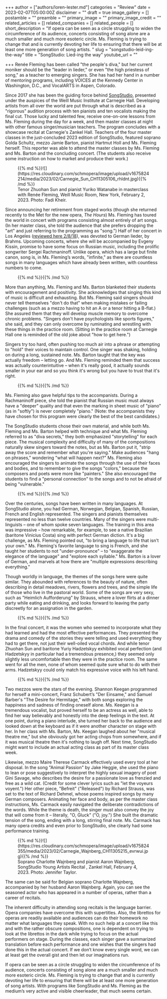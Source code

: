 +++
author = ["authors/loren-lester.md"]
categories = "Review"
date = 2023-02-07T05:00:00Z
disclaimer = ""
draft = true
image_gallery = []
postamble = ""
preamble = ""
primary_image = ""
primary_image_credit = ""
related_articles = []
related_companies = []
related_people = []
short_description = "If opera can be seen as a circle struggling to widen the circumference of its audience, concerts consisting of song alone are a much smaller and much more esoteric circle. Ms. Fleming is trying to change that and is currently devoting her life to ensuring that there will be at least one more generation of song artists. "
slug = "songstudio-leid-ing-the-way"
title = "SongStudio: Lied-ing the way"
youtube_url = ""

+++
Renée Fleming has been called "the people's diva," but her current moniker should be the "leader in lieder," or even "the high priestess of song," as a teacher to emerging singers. She has had her hand in a number of mentoring programs, including VOICES at the Kennedy Center in Washington, D.C., and VocalARTS in Aspen, Colorado.

Since 2017 she has been the guiding force behind [SongStudio](https://www.carnegiehall.org/Education/Programs/Workshops/Song-Studio), presented under the auspices of the Weill Music Institute at Carnegie Hall. Developing artists from all over the world are put through what is described as a "rigorous" audition process with ten pianists and ten vocalists making the final cut. Those lucky and talented few, receive one-on-one lessons from Ms. Fleming during the day for a week, and then master classes at night with other famous singer/musician teachers. The program concludes with a showcase recital at Carnegie's Zankel Hall. Teachers of the four master classes in the just-concluded 2023 edition of SongStudio, featured soprano Golda Schultz, mezzo Jamie Barton, pianist Hartmut Holl and Ms. Fleming herself. This reporter was able to attend the master classes by Ms. Fleming and Ms. Barton and the concluding concert.  (The students also receive some instruction on how to market and produce their work.)

<figure data-type-"image"> {{% md %}}![](https://res.cloudinary.com/schmopera/image/upload/v1675824214/media/2023/02/Carnegie_Sun_CH11305106_rhldnt.jpg){{% /md %}}

<figcaption>Tenor Zhuohan Sun and pianist Yuriko Watanabe in masterclass with Renée Fleming, Weill Music Room, New York, February 2, 2023. Photo: Fadi Kheir.</figcaption>  
</figure>

Since announcing her retirement from staged works (though she returned recently to the Met for the new opera, _The Hours_) Ms. Fleming has toured the world in concert with programs consisting almost entirely of art songs. (In her master class, she told the audience that she prefers dropping the "art" and just referring to the programming as "song.") Half of her concert in Los Angeles ([reviewed here 2/8/18](/heavenly-voice-visits-the-city-of-angels/)), was devoted to German lieder, by Brahms. Upcoming concerts, where she will be accompanied by Evgeny Kissin, promise to have some focus on Russian music, including the prolific songwriter Sergei Rachmaninoff. Unlike opera, which has a large but finite canon, song is, in Ms. Fleming’s words, "infinite," as there are countless songs in many languages which have already been written, with countless numbers to come.

<figure data-type-"image"> {{% md %}}{{% /md %}}

<figcaption></figcaption>  
</figure>

More than anything, Ms. Fleming and Ms. Barton blanketed their students with encouragement and positivity. She acknowledges that singing this kind of music is difficult and exhausting. But Ms. Fleming said singers should never tell themselves "don't do that" when making mistakes or failing challenges (such as a mezzo having to hit an A or a tenor hitting a B-flat.)  She assured them that they will develop muscle memory to overcome chronic problems. "Singers don't have psychologists like sports figures," she said, and they can only overcome by ruminating and wrestling with these things in the practice room. (Sitting in the practice room at Carnegie Hall one is reminded of the old joke about "how to get here.")

Singers try too hard, often pushing too much air into a phrase or attempting to "hold" their voices to maintain control. One singer was shaking, holding on during a long, sustained note. Ms. Barton taught that the key was actually freedom – letting go. And Ms. Fleming reminded them that success was actually counterintuitive – when it's really good, it actually sounds smaller in your ear and so you think it's wrong but you have to trust that it's right.

<figure data-type-"image"> {{% md %}}{{% /md %}}

<figcaption></figcaption>  
</figure>

Ms. Fleming also gave helpful tips to the accompanists. During a Rachmaninoff piece, she told the pianist that Russian music must always have a "deeper" quality and that even the marking in sheet music of "piano" (as in "softly") is never completely "piano." (Note: the accompanists they have chosen for this program were clearly the best of the best candidates.)

The SongStudio students chose their own material, and while both Ms. Fleming and Ms. Barton helped with technique and what Ms. Fleming referred to as "diva secrets," they both emphasized "storytelling" for each piece. The musical complexity and difficulty of many of the compositions naturally skew singers toward the notes, but as Ms. Barton put it, "strip away the score and remember what you're saying." Make audiences "hang on phrases," wondering "what will happen next?" Ms. Fleming also encouraged the singers to animate the songs through the use of their faces and bodies, and to remember to give the songs "colors," because the composers and poets were more like "painters." She also encouraged the students to find a "personal connection" to the songs and to not be afraid of being "vulnerable."

<figure data-type-"image"> {{% md %}}{{% /md %}}

<figcaption></figcaption>  
</figure>

Over the centuries, songs have been written in many languages. At SongStudio alone, you had German, Norwegian, Belgian, Spanish, Russian, French and English represented. The singers and pianists themselves represented no less than twelve countries. Many of the singers were multi-linguists – one of whom spoke seven languages. The training in this area was impressive – how remarkable, for example, to see a native Brazilian (baritone Vinicius Costa) sing with perfect German diction. It's a big challenge, as Ms. Fleming pointed out, "to bring a language to life that isn't your own." Ms. Fleming's favorite language to sing is French, and she taught her students to not "under-pronounce" – to "exaggerate the elegance of the language" and "explore each syllable." Ms. Barton is a lover of German, and marvels at how there are "multiple expressions describing everything."

Though worldly in language, the themes of the songs here were quite similar. They abounded with references to the beauty of nature, often describing in detail meadows, rivers, flowers and trees, and the simple life of those who live in the pastoral world. Some of the songs are very sexy, such as "Heimlich Aufforderung" by Strauss, where a lover flirts at a dinner party while eating and drinking, and looks forward to leaving the party discreetly for an assignation in the garden.

<figure data-type-"image"> {{% md %}}{{% /md %}}

<figcaption></figcaption>  
</figure>

In the final concert, it was the women who seemed to incorporate what they had learned and had the most effective performances. They presented the drama and comedy of the stories they were telling and used everything they had to get there, not just their well-oiled vocal chords. And while tenor Zhuohan Sun and baritone Yuriy Hadzetskyy exhibited vocal perfection (and Hadzetskyy in particular had a tremendous presence,) they seemed only slightly less uncomfortable then they were in the practice room. The same went for all the men, none of whom seemed quite sure what to do with their arms. Hadzetskyy could only match his expressive voice with his left hand.

<figure data-type-"image"> {{% md %}}{{% /md %}}

<figcaption></figcaption>  
</figure>

Two mezzos were the stars of the evening. Shannon Keegan programmed for herself a mini-concert, Franz Schubert’s "Der Einsame," and Samuel Barber's "The Desire for Hermitage," with both songs exploring the happiness and sadness of finding oneself alone. Ms. Keegan is a tremendous vocalist, but proved herself to be an actress as well, able to find her way believably and honestly into the deep feelings in the text. At one point, during a piano interlude, she turned her back to the audience and looked down at the keyboard as if it were another character on stage with her.  In her class with Ms. Barton, Ms. Keegan laughed about her "musical theatre me," but she obviously got her acting chops from somewhere, and if it was musical theatre then it's nothing to laugh off. Next time, SongStudio might want to include an actual acting class as part of its master class week.

Likewise, mezzo Maire Therese Carmack effectively used every tool at her disposal. In the song "Animal Passion" by Jake Heggie, she used the piano to lean or pose suggestively to interpret the highly sexual imagery of poet Gini Savage, who describes the desire for a passionate love as frenzied and free as a wild cat. (Credit for some clever lyrics such as "let the voyeurs voyent.") Her other piece, "Befreit" ("Released") by Richard Strauss, was set to the text of Richard Dehmel, whose poems inspired songs by many German composers. Animating her face and body, as per the master class instructions, Ms. Carmack easily navigated the deliberate contradictions of the words. While the theme is death, the singer must also convey the joy that will come from it – literally, "O, Gluck" ("O, joy.") She built the dramatic tension of the song, ending with a long, stirring final note. Ms. Carmack has many opera credits and even prior to SongStudio, she clearly had some performance training.

<figure data-type-"image"> {{% md %}}![](https://res.cloudinary.com/schmopera/image/upload/v1675824355/media/2023/02/Carnegie_Wajnberg_CH11305215_evrwui.jpg){{% /md %}}

<figcaption>Soprano Charlotte Wajnberg and pianist Aaron Wajnberg, SongStudio Young Artists Recital , Zankel Hall, February 4, 2023. Photo: Jennifer Taylor.</figcaption>  
</figure>

The same can be said for Belgian soprano Charlotte Wajnberg, accompanied by her husband Aaron Wajnberg. Again, you can see the seasoned actor who has appeared in a number of operas, rather than a career of recitals.

The inherent difficulty in attending song recitals is the language barrier. Opera companies have overcome this with supertitles. Also, the librettos for operas are readily available and audiences can do their homework no matter what languages they speak. With no such help at a concert like this and with the rather obscure compositions, one is dependent on trying to look at the librettos in the dark while trying to focus on the actual performers on stage. During the classes, each singer gave a summarized translation before each performance and one wishes that the singers had done this in the actual concert. If we don’t know every single word, we can at least get the overall gist and then let our imaginations run.

If opera can be seen as a circle struggling to widen the circumference of its audience, concerts consisting of song alone are a much smaller and much more esoteric circle. Ms. Fleming is trying to change that and is currently devoting her life to ensuring that there will be at least one more generation of song artists. With programs like SongStudio and Ms. Fleming as the medium’s very active and visible cheerleader, that much seems certain.